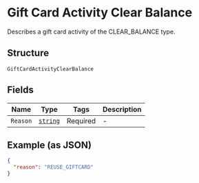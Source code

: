 
# Gift Card Activity Clear Balance

Describes a gift card activity of the CLEAR_BALANCE type.

## Structure

`GiftCardActivityClearBalance`

## Fields

| Name | Type | Tags | Description |
|  --- | --- | --- | --- |
| `Reason` | [`string`](/doc/models/gift-card-activity-clear-balance-reason.md) | Required | - |

## Example (as JSON)

```json
{
  "reason": "REUSE_GIFTCARD"
}
```

